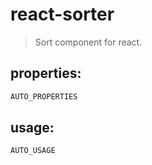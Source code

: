 # react-sorter
> Sort component for react.


## properties:
```javascript
AUTO_PROPERTIES
```

## usage:
```jsx
AUTO_USAGE
```
